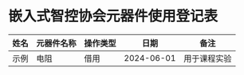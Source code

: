 # 嵌入式智控协会元器件使用登记表

| 姓名 | 元器件名称 | 操作类型 | 日期 | 备注 |
|---|---|---|---|---|
| 示例 | 电阻 | 借用 | 2024-06-01 | 用于课程实验 | 